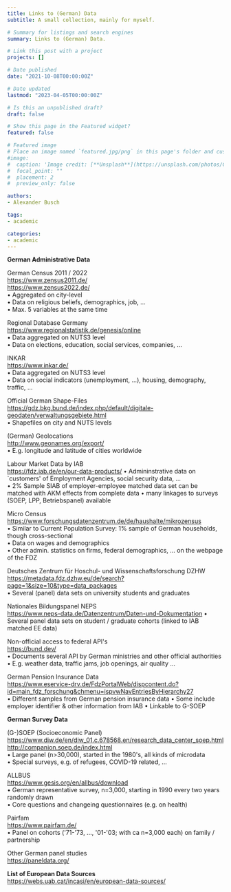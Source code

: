 ```yaml
---
title: Links to (German) Data
subtitle: A small collection, mainly for myself. 

# Summary for listings and search engines
summary: Links to (German) Data. 

# Link this post with a project
projects: []

# Date published
date: "2021-10-08T00:00:00Z"

# Date updated
lastmod: "2023-04-05T00:00:00Z"

# Is this an unpublished draft?
draft: false

# Show this page in the Featured widget?
featured: false

# Featured image
# Place an image named `featured.jpg/png` in this page's folder and customize its options here.
#image:
#  caption: 'Image credit: [**Unsplash**](https://unsplash.com/photos/CpkOjOcXdUY)'
#  focal_point: ""
#  placement: 2
#  preview_only: false

authors:
- Alexander Busch

tags:
- academic

categories:
- academic
---
```


<b> German Administrative Data </b> <br>

German Census 2011 / 2022 <br>
https://www.zensus2011.de/ <br>
https://www.zensus2022.de/ <br>
• Aggregated on city-level <br>
• Data on religious beliefs, demographics, job, ... <br>
• Max. 5 variables at the same time <br>

Regional Database Germany <br>
https://www.regionalstatistik.de/genesis/online <br>
• Data aggregated on NUTS3 level <br>
• Data on elections, education, social services, companies, ... <br>

INKAR <br>
https://www.inkar.de/ <br>
• Data aggregated on NUTS3 level <br>
• Data on social indicators (unemployment, ...), housing, demography, traffic, ... <br>

Official German Shape-Files <br>
https://gdz.bkg.bund.de/index.php/default/digitale-geodaten/verwaltungsgebiete.html <br>
• Shapefiles on city and NUTS levels <br>

(German) Geolocations <br>
http://www.geonames.org/export/ <br>
• E.g. longitude and latitude of cities worldwide <br>

Labour Market Data by IAB <br>
https://fdz.iab.de/en/our-data-products/
• Admininstrative data on `customers' of Employment Agencies, social security data, ... <br>
• 2% Sample SIAB of employer-employee matched data set can be matched with AKM effects from complete data
• many linkages to surveys (SOEP, LPP, Betriebspanel) available

Micro Census <br>
https://www.forschungsdatenzentrum.de/de/haushalte/mikrozensus <br>
• Similar to Current Population Survey: 1% sample of German households, though cross-sectional <br>
• Data on wages and demographics <br>
• Other admin. statistics on firms, federal demographics, ... on the webpage of the FDZ <br>

Deutsches Zentrum für Hoschul- und Wissenschaftsforschung DZHW <br>
https://metadata.fdz.dzhw.eu/de/search?page=1&size=10&type=data_packages <br>
• Several (panel) data sets on university students and graduates

Nationales Bildungspanel NEPS <br> 
https://www.neps-data.de/Datenzentrum/Daten-und-Dokumentation
• Several panel data sets on student / graduate cohorts (linked to IAB matched EE data)

Non-official access to federal API's <br>
https://bund.dev/ <br>
• Documents several API by German ministries and other official authorities <br>
• E.g. weather data, traffic jams, job openings, air quality ... <br>

German Pension Insurance Data <br> 
https://www.eservice-drv.de/FdzPortalWeb/dispcontent.do?id=main_fdz_forschung&chmenu=ispvwNavEntriesByHierarchy27 <br> 
• Different samples from German pension insurance data 
• Some include employer identifier & other information from IAB 
• Linkable to G-SOEP  


<b> German Survey Data </b> <br>

(G-)SOEP (Socioeconomic Panel) <br>
https://www.diw.de/en/diw_01.c.678568.en/research_data_center_soep.html <br>
http://companion.soep.de/index.html <br>
• Large panel (n>30,000), started in the 1980's, all kinds of microdata <br>
• Special surveys, e.g. of refugees, COVID-19 related, ... <br>

ALLBUS <br> 
https://www.gesis.org/en/allbus/download <br>
• German representative survey, n=3,000, starting in 1990 every two years randomly drawn <br>
• Core questions and changeing questionnaires (e.g. on health) <br>

Pairfam <br>
https://www.pairfam.de/ <br>
• Panel on cohorts ('71-'73, ..., '01-'03; with ca n=3,000 each) on family / partnership <br>

Other German panel studies <br>
https://paneldata.org/ <br>

<b> List of European Data Sources </b> <br>
https://webs.uab.cat/incasi/en/european-data-sources/








